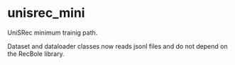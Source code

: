 # unisrec_mini

UniSRec minimum trainig path.

Dataset and dataloader classes now reads jsonl files and do not depend on the RecBole library.


